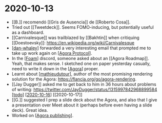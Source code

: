 # 2020-10-13

 - [[B.]] recomendó [[Gris de Ausencia]] de [[Roberto Cosa]].
 - Tried out [[Tweetdeck]]. Seems FOMO-inducing, but potentially useful as a dashboard.
 - [[Carnivalesque]] was trailblazed by [[Bakhtin]] when critiquing [[Doestoevsky]]: https://en.wikipedia.org/wiki/Carnivalesque
 - [[dan-whaley]] forwarded a very interesting email that prompted me to take up work again on [[Agora Protocol]].
 - In the [[Foam]] discord, someone asked about an [[Agora Roadmap]]. Yeah, that makes sense. I sketched one on paper yesterday casually, need to write it down in the [[Agora]] proper.
 - Learnt about [[mathieudutour]], author of the most promising rendering solution for the Agora: https://flancia.org/go/agora-rendering.
 - [[Jay Dugger]] asked me to get back to him in 36 hours about problems of writing: https://twitter.com/JayDugger/status/1315997842968899584 [[todo]] [[2020-10-16]] [[2020-10-17]]
 - [[G.]] suggested I prep a slide deck about the Agora, and also that I give a presentation over Meet about it (perhaps before even having a slide deck). Great idea.
 - Worked on [[Agora publishing]].

[//begin]: # "Autogenerated link references for markdown compatibility"
[dan-whaley]: ../dan-whaley "Dan Whaley"
[Agora Protocol]: ../agora-protocol "Agora Protocol"
[Foam]: ../foam "Foam"
[Agora]: ../agora "Agora"
[mathieudutour]: ../mathieudutour "Mathieudutour"
[todo]: ../todo "Todo"
[2020-10-16]: ../2020-10-16 "2020 10 16"
[Agora publishing]: ../agora-publishing "Agora Publishing"
[//end]: # "Autogenerated link references"